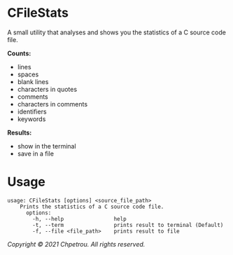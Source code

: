# CFileStats
A small utility that analyses and shows you the statistics of a C source code file.

<b>Counts:</b>
* lines
* spaces
* blank lines
* characters in quotes
* comments
* characters in comments
* identifiers
* keywords

<b>Results:</b>
* show in the terminal
* save in a file

# Usage
```
usage: CFileStats [options] <source_file_path>
    Prints the statistics of a C source code file.
      options:
        -h, --help                help
        -t, --term                prints result to terminal (Default)
        -f, --file <file_path>    prints result to file
```

_Copyright © 2021 Chpetrou. All rights reserved._
